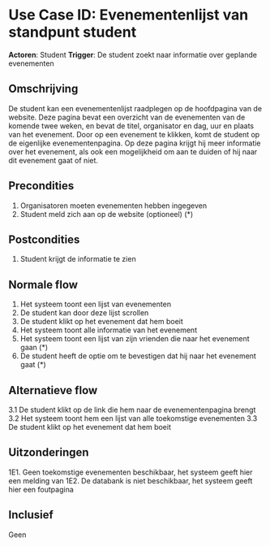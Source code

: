 # Use Case ID: Evenementenlijst van standpunt student

**Actoren**: Student
**Trigger**: De student zoekt naar informatie over geplande evenementen

## Omschrijving

De student kan een evenementenlijst raadplegen op de hoofdpagina van de website. Deze pagina bevat een overzicht van de evenementen van de komende twee weken, en bevat de titel, organisator en dag, uur en plaats van het evenement. Door op een evenement te klikken, komt de student op de eigenlijke evenementenpagina. Op deze pagina krijgt hij meer informatie over het evenement, als ook een mogelijkheid om aan te duiden of hij naar dit evenement gaat of niet.

## Precondities

1. Organisatoren moeten evenementen hebben ingegeven
2. Student meld zich aan op de website (optioneel) (*)

## Postcondities

1. Student krijgt de informatie te zien

## Normale flow

1. Het systeem toont een lijst van evenementen
2. De student kan door deze lijst scrollen
3. De student klikt op het evenement dat hem boeit
4. Het systeem toont alle informatie van het evenement
5. Het systeem toont een lijst van zijn vrienden die naar het evenement gaan (*)
6. De student heeft de optie om te bevestigen dat hij naar het evenement gaat (*)

## Alternatieve flow

3.1 De student klikt op de link die hem naar de evenementenpagina brengt
3.2 Het systeem toont hem een lijst van alle toekomstige evenementen
3.3 De student klikt op het evenement dat hem boeit

## Uitzonderingen

1E1. Geen toekomstige evenementen beschikbaar, het systeem geeft hier een melding van
1E2. De databank is niet beschikbaar, het systeem geeft hier een foutpagina

## Inclusief

Geen